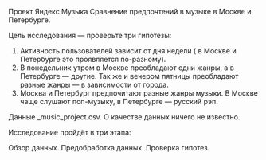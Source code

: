 Проект Яндекс Музыка
Сравнение предпочтений в музыке в Москве и Петербурге.

Цель исследования — проверьте три гипотезы:

1. Активность пользователей зависит от дня недели ( в Москве и Петербурге это проявляется по-разному).
2. В понедельник утром в Москве преобладают одни жанры, а в Петербурге — другие. Так же и вечером пятницы преобладают разные жанры — в зависимости от города.
3. Москва и Петербург предпочитают разные жанры музыки. В Москве чаще слушают поп-музыку, в Петербурге — русский рэп.

Данные _music_project.csv. О качестве данных ничего не известно.

Исследование пройдёт в три этапа:

Обзор данных.
Предобработка данных.
Проверка гипотез.
